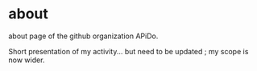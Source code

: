 about
=====

about page of the github organization APiDo.

Short presentation of my activity... but need to be updated ; my scope is now wider.
